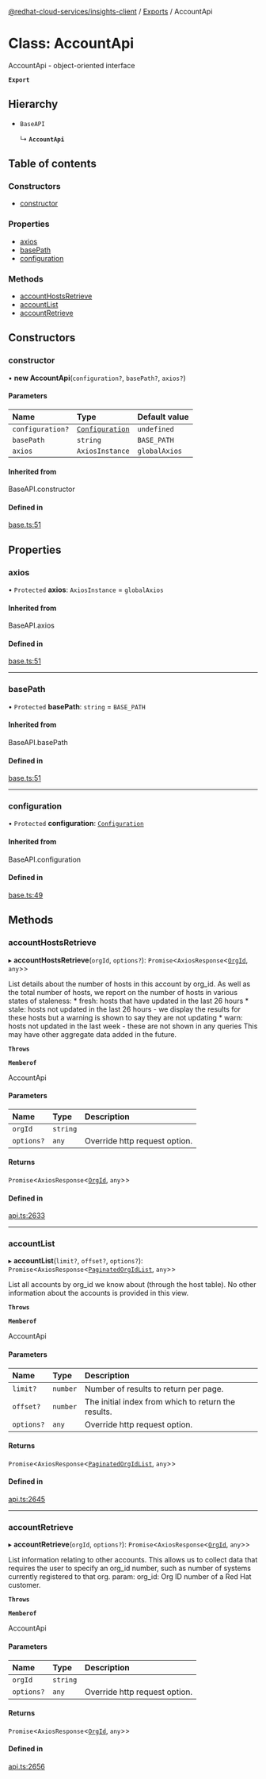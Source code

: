 [@redhat-cloud-services/insights-client](../README.md) / [Exports](../modules.md) / AccountApi

# Class: AccountApi

AccountApi - object-oriented interface

**`Export`**

## Hierarchy

- `BaseAPI`

  ↳ **`AccountApi`**

## Table of contents

### Constructors

- [constructor](AccountApi.md#constructor)

### Properties

- [axios](AccountApi.md#axios)
- [basePath](AccountApi.md#basepath)
- [configuration](AccountApi.md#configuration)

### Methods

- [accountHostsRetrieve](AccountApi.md#accounthostsretrieve)
- [accountList](AccountApi.md#accountlist)
- [accountRetrieve](AccountApi.md#accountretrieve)

## Constructors

### constructor

• **new AccountApi**(`configuration?`, `basePath?`, `axios?`)

#### Parameters

| Name | Type | Default value |
| :------ | :------ | :------ |
| `configuration?` | [`Configuration`](Configuration.md) | `undefined` |
| `basePath` | `string` | `BASE_PATH` |
| `axios` | `AxiosInstance` | `globalAxios` |

#### Inherited from

BaseAPI.constructor

#### Defined in

[base.ts:51](https://github.com/RedHatInsights/javascript-clients/blob/master/packages/insights/base.ts#L51)

## Properties

### axios

• `Protected` **axios**: `AxiosInstance` = `globalAxios`

#### Inherited from

BaseAPI.axios

#### Defined in

[base.ts:51](https://github.com/RedHatInsights/javascript-clients/blob/master/packages/insights/base.ts#L51)

___

### basePath

• `Protected` **basePath**: `string` = `BASE_PATH`

#### Inherited from

BaseAPI.basePath

#### Defined in

[base.ts:51](https://github.com/RedHatInsights/javascript-clients/blob/master/packages/insights/base.ts#L51)

___

### configuration

• `Protected` **configuration**: [`Configuration`](Configuration.md)

#### Inherited from

BaseAPI.configuration

#### Defined in

[base.ts:49](https://github.com/RedHatInsights/javascript-clients/blob/master/packages/insights/base.ts#L49)

## Methods

### accountHostsRetrieve

▸ **accountHostsRetrieve**(`orgId`, `options?`): `Promise`<`AxiosResponse`<[`OrgId`](../interfaces/OrgId.md), `any`\>\>

List details about the number of hosts in this account by org_id.  As well as the total number of hosts, we report on the number of hosts in various states of staleness:   * fresh: hosts that have updated in the last 26 hours   * stale: hosts not updated in the last 26 hours - we display the     results for these hosts but a warning is shown to say they are     not updating   * warn: hosts not updated in the last week - these are not shown     in any queries  This may have other aggregate data added in the future.

**`Throws`**

**`Memberof`**

AccountApi

#### Parameters

| Name | Type | Description |
| :------ | :------ | :------ |
| `orgId` | `string` |  |
| `options?` | `any` | Override http request option. |

#### Returns

`Promise`<`AxiosResponse`<[`OrgId`](../interfaces/OrgId.md), `any`\>\>

#### Defined in

[api.ts:2633](https://github.com/RedHatInsights/javascript-clients/blob/master/packages/insights/api.ts#L2633)

___

### accountList

▸ **accountList**(`limit?`, `offset?`, `options?`): `Promise`<`AxiosResponse`<[`PaginatedOrgIdList`](../interfaces/PaginatedOrgIdList.md), `any`\>\>

List all accounts by org_id we know about (through the host table).  No other information about the accounts is provided in this view.

**`Throws`**

**`Memberof`**

AccountApi

#### Parameters

| Name | Type | Description |
| :------ | :------ | :------ |
| `limit?` | `number` | Number of results to return per page. |
| `offset?` | `number` | The initial index from which to return the results. |
| `options?` | `any` | Override http request option. |

#### Returns

`Promise`<`AxiosResponse`<[`PaginatedOrgIdList`](../interfaces/PaginatedOrgIdList.md), `any`\>\>

#### Defined in

[api.ts:2645](https://github.com/RedHatInsights/javascript-clients/blob/master/packages/insights/api.ts#L2645)

___

### accountRetrieve

▸ **accountRetrieve**(`orgId`, `options?`): `Promise`<`AxiosResponse`<[`OrgId`](../interfaces/OrgId.md), `any`\>\>

List information relating to other accounts.  This allows us to collect data that requires the user to specify an org_id number, such as number of systems currently registered to that org.  param: org_id: Org ID number of a Red Hat customer.

**`Throws`**

**`Memberof`**

AccountApi

#### Parameters

| Name | Type | Description |
| :------ | :------ | :------ |
| `orgId` | `string` |  |
| `options?` | `any` | Override http request option. |

#### Returns

`Promise`<`AxiosResponse`<[`OrgId`](../interfaces/OrgId.md), `any`\>\>

#### Defined in

[api.ts:2656](https://github.com/RedHatInsights/javascript-clients/blob/master/packages/insights/api.ts#L2656)
